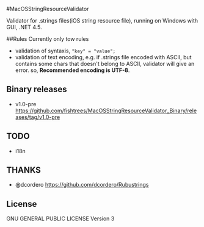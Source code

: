 #MacOSStringResourceValidator

Validator for .strings files(iOS string resource file), running on Windows with GUI, .NET 4.5. 

##Rules
Currently only tow rules
* validation of syntaxis, `"key" = "value";`
* validation of text encoding, e.g. if .strings file encoded with ASCII, but contains some chars that doesn't belong to ASCII, validator will give an error. so, **Recommended encoding is UTF-8**.

## Binary releases

* v1.0-pre https://github.com/fishtrees/MacOSStringResourceValidator_Binary/releases/tag/v1.0-pre

## TODO

* i18n

## THANKS
* @dcordero https://github.com/dcordero/Rubustrings

## License
GNU GENERAL PUBLIC LICENSE Version 3
